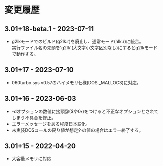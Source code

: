 # 変更履歴

## 3.01+18-beta.1 - 2023-07-11
* g2lkモードでのビルド(g2lk.r)を廃止し、通常モード(hlk.r)に統合。  
  実行ファイル名の先頭を'g2lk'(大文字小文字区別なし)にするとg2lkモードで動作する。

## 3.01+17 - 2023-07-10
* 060turbo.sys v0.57のハイメモリ仕様(DOS \_MALLOC3)に対応。

## 3.01+16 - 2023-06-03
* -dオプションの数値に接頭辞($や0x)をつけると不正なオプションとされてしまう不具合を修正。
* エラーメッセージをある程度日本語化。
* 未実装DOSコールの戻り値が想定外の値の場合はエラー終了する。

## 3.01+15 - 2022-04-20

* 大容量メモリに対応

